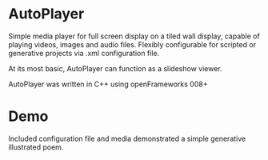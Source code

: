 # AutoPlayer
Simple media player for full screen display on a tiled wall display, capable of playing videos, images and audio files.
Flexibly configurable for scripted or generative projects via .xml configuration file. 

At its most basic, AutoPlayer can function as a slideshow viewer.

AutoPlayer was written in C++ using openFrameworks 008+

# Demo
Included configuration file and media demonstrated a simple generative illustrated poem.
